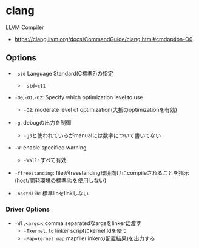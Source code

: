 # clang

LLVM Compiler

* https://clang.llvm.org/docs/CommandGuide/clang.html#cmdoption-O0

## Options

* `-std` Language Standard(C標準?)の指定
  * `-std=c11`

* `-O0`,`-O1`,`-O2`: Specify which optimization level to use
  * `-O2`: moderate level of optimization(大抵のoptimizationを有効)

* `-g`: debugの出力を制御
  * `-g3`と使われているがmanualには数字について書いてない

* `-W`: enable specified warning
  * `-Wall`: すべて有効

* `-ffreestanding`: fileがfreestanding環境向けにcompileされることを指示(host/開発環境の標準libを使用しない)

* `-nostdlib`: 標準libをlinkしない


### Driver Options

* `-Wl,<args>`: comma separatedなargsをlinkerに渡す
  * `-Tkernel.ld` linker scriptにkernel.ldを使う
  * `-Map=kernel.map` mapfile(linkerの配置結果)を出力する
